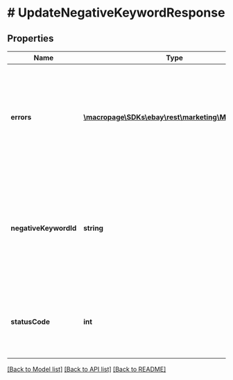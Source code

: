 # # UpdateNegativeKeywordResponse

## Properties

Name | Type | Description | Notes
------------ | ------------- | ------------- | -------------
**errors** | [**\macropage\SDKs\ebay\rest\marketing\Model\Error[]**](Error.md) | A container that will be returned if there are one or more issues associated with modifying the corresponding negative keyword. | [optional]
**negativeKeywordId** | **string** | A unique eBay-assigned ID for a negative keyword. This keyword ID will be generated for each successfully created negative keyword. | [optional]
**statusCode** | **int** | An HTTP status code that indicates the success or failure of updating that negative keyword. | [optional]

[[Back to Model list]](../../README.md#models) [[Back to API list]](../../README.md#endpoints) [[Back to README]](../../README.md)
